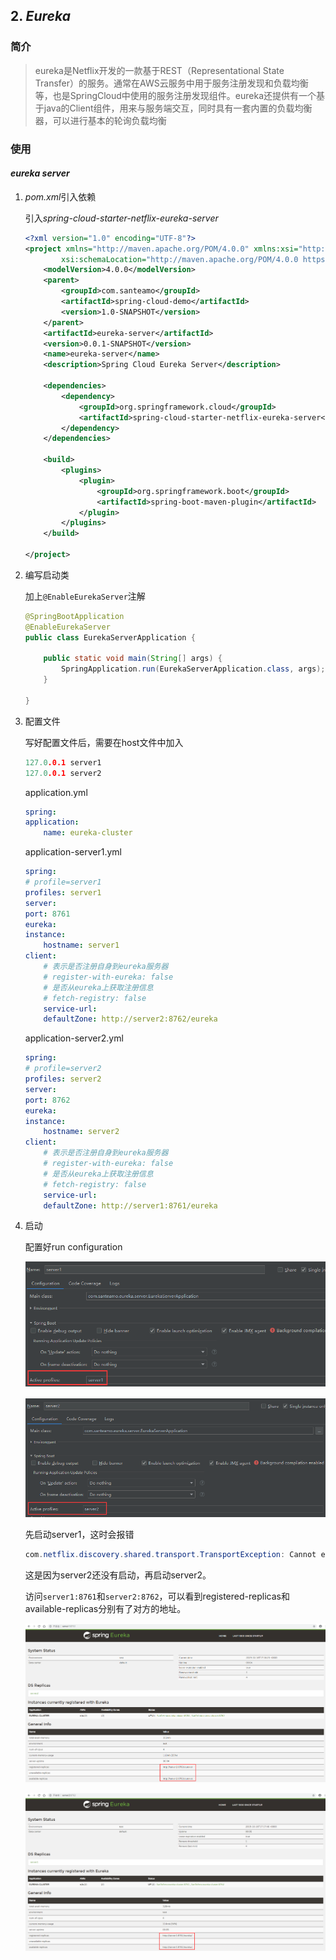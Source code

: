
## 2. *Eureka*
### 简介

>eureka是Netflix开发的一款基于REST（Representational State Transfer）的服务。通常在AWS云服务中用于服务注册发现和负载均衡等，也是SpringCloud中使用的服务注册发现组件。eureka还提供有一个基于java的Client组件，用来与服务端交互，同时具有一套内置的负载均衡器，可以进行基本的轮询负载均衡

### 使用

#### *eureka server*

1. *pom.xml*引入依赖

    引入*spring-cloud-starter-netflix-eureka-server*

    ```xml
    <?xml version="1.0" encoding="UTF-8"?>
    <project xmlns="http://maven.apache.org/POM/4.0.0" xmlns:xsi="http://www.w3.org/2001/XMLSchema-instance"
            xsi:schemaLocation="http://maven.apache.org/POM/4.0.0 https://maven.apache.org/xsd/maven-4.0.0.xsd">
        <modelVersion>4.0.0</modelVersion>
        <parent>
            <groupId>com.santeamo</groupId>
            <artifactId>spring-cloud-demo</artifactId>
            <version>1.0-SNAPSHOT</version>
        </parent>
        <artifactId>eureka-server</artifactId>
        <version>0.0.1-SNAPSHOT</version>
        <name>eureka-server</name>
        <description>Spring Cloud Eureka Server</description>

        <dependencies>
            <dependency>
                <groupId>org.springframework.cloud</groupId>
                <artifactId>spring-cloud-starter-netflix-eureka-server</artifactId>
            </dependency>
        </dependencies>

        <build>
            <plugins>
                <plugin>
                    <groupId>org.springframework.boot</groupId>
                    <artifactId>spring-boot-maven-plugin</artifactId>
                </plugin>
            </plugins>
        </build>

    </project>
    ```

2. 编写启动类

    加上`@EnableEurekaServer`注解

    ```java
    @SpringBootApplication
    @EnableEurekaServer
    public class EurekaServerApplication {

        public static void main(String[] args) {
            SpringApplication.run(EurekaServerApplication.class, args);
        }

    }
    ```

3. 配置文件

    写好配置文件后，需要在host文件中加入
    ```h
    127.0.0.1 server1
    127.0.0.1 server2
    ```

    application.yml
    ```yml
    spring:
    application:
        name: eureka-cluster
    ```
    application-server1.yml
    ```yml
    spring:
    # profile=server1
    profiles: server1
    server:
    port: 8761
    eureka:
    instance:
        hostname: server1
    client:
        # 表示是否注册自身到eureka服务器
        # register-with-eureka: false
        # 是否从eureka上获取注册信息
        # fetch-registry: false
        service-url:
        defaultZone: http://server2:8762/eureka
    ```
    application-server2.yml
    ```yml
    spring:
    # profile=server2
    profiles: server2
    server:
    port: 8762
    eureka:
    instance:
        hostname: server2
    client:
        # 表示是否注册自身到eureka服务器
        # register-with-eureka: false
        # 是否从eureka上获取注册信息
        # fetch-registry: false
        service-url:
        defaultZone: http://server1:8761/eureka
    ```
4. 启动

    配置好run configuration

    ![Image text](https://raw.githubusercontent.com/SanTeamo/note/master/picture/java/springcloud/002/server1-run-configuratuion.png)

    ![Image text](https://raw.githubusercontent.com/SanTeamo/note/master/picture/java/springcloud/002/server2-run-configuratuion.png)

    先启动server1，这时会报错
    ```java
    com.netflix.discovery.shared.transport.TransportException: Cannot execute request on any known server
    ```
    这是因为server2还没有启动，再启动server2。

    访问`server1:8761`和`server2:8762`，可以看到registered-replicas和available-replicas分别有了对方的地址。

    ![Image text](https://raw.githubusercontent.com/SanTeamo/note/master/picture/java/springcloud/002/server1-general-info.png)

    ![Image text](https://raw.githubusercontent.com/SanTeamo/note/master/picture/java/springcloud/002/server2-general-info.png)



